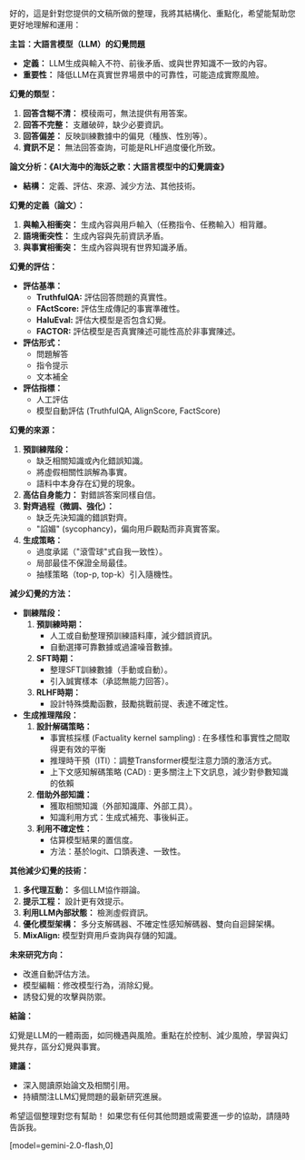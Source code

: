 好的，這是針對您提供的文稿所做的整理，我將其結構化、重點化，希望能幫助您更好地理解和運用：

**主旨：大語言模型（LLM）的幻覺問題**

*   **定義：** LLM生成與輸入不符、前後矛盾、或與世界知識不一致的內容。
*   **重要性：** 降低LLM在真實世界場景中的可靠性，可能造成實際風險。

**幻覺的類型：**

1.  **回答含糊不清：** 模稜兩可，無法提供有用答案。
2.  **回答不完整：** 支離破碎，缺少必要資訊。
3.  **回答偏差：** 反映訓練數據中的偏見（種族、性別等）。
4.  **資訊不足：** 無法回答查詢，可能是RLHF過度優化所致。

**論文分析：《AI大海中的海妖之歌：大語言模型中的幻覺調查》**

*   **結構：** 定義、評估、來源、減少方法、其他技術。

**幻覺的定義（論文）：**

1.  **與輸入相衝突：** 生成內容與用戶輸入（任務指令、任務輸入）相背離。
2.  **語境衝突性：** 生成內容與先前資訊矛盾。
3.  **與事實相衝突：** 生成內容與現有世界知識矛盾。

**幻覺的評估：**

*   **評估基準：**
    *   **TruthfulQA:** 評估回答問題的真實性。
    *   **FActScore:** 評估生成傳記的事實準確性。
    *   **HaluEval:** 評估大模型是否包含幻覺。
    *   **FACTOR:** 評估模型是否真實陳述可能性高於非事實陳述。
*   **評估形式：**
    *   問題解答
    *   指令提示
    *   文本補全
*   **評估指標：**
    *   人工評估
    *   模型自動評估 (TruthfulQA, AlignScore, FactScore)

**幻覺的來源：**

1.  **預訓練階段：**
    *   缺乏相關知識或內化錯誤知識。
    *   將虛假相關性誤解為事實。
    *   語料中本身存在幻覺的現象。
2.  **高估自身能力：** 對錯誤答案同樣自信。
3.  **對齊過程（微調、強化）：**
    *   缺乏先決知識的錯誤對齊。
    *   "諂媚" (sycophancy)，偏向用戶觀點而非真實答案。
4.  **生成策略：**
    *   過度承諾（"滾雪球"式自我一致性）。
    *   局部最佳不保證全局最佳。
    *   抽樣策略（top-p, top-k）引入隨機性。

**減少幻覺的方法：**

*   **訓練階段：**
    1.  **預訓練時期：**
        *   人工或自動整理預訓練語料庫，減少錯誤資訊。
        *   自動選擇可靠數據或過濾噪音數據。
    2.  **SFT時期：**
        *   整理SFT訓練數據（手動或自動）。
        *   引入誠實樣本（承認無能力回答）。
    3.  **RLHF時期：**
        *   設計特殊獎勵函數，鼓勵挑戰前提、表達不確定性。
*   **生成推理階段：**
    1.  **設計解碼策略：**
        *   事實核採樣 (Factuality kernel sampling) : 在多樣性和事實性之間取得更有效的平衡
        *   推理時干預（ITI）：調整Transformer模型注意力頭的激活方式。
        *   上下文感知解碼策略 (CAD) : 更多關注上下文訊息，減少對參數知識的依賴
    2.  **借助外部知識：**
        *   獲取相關知識（外部知識庫、外部工具）。
        *   知識利用方式：生成式補充、事後糾正。
    3.  **利用不確定性：**
        *   估算模型結果的置信度。
        *   方法：基於logit、口頭表達、一致性。

**其他減少幻覺的技術：**

1.  **多代理互動：** 多個LLM協作辯論。
2.  **提示工程：** 設計更有效提示。
3.  **利用LLM內部狀態：** 檢測虛假資訊。
4.  **優化模型架構：** 多分支解碼器、不確定性感知解碼器、雙向自迴歸架構。
5.  **MixAlign:** 模型對齊用戶查詢與存儲的知識。

**未來研究方向：**

*   改進自動評估方法。
*   模型編輯：修改模型行為，消除幻覺。
*   誘發幻覺的攻擊與防禦。

**結論：**

幻覺是LLM的一體兩面，如同機遇與風險。重點在於控制、減少風險，學習與幻覺共存，區分幻覺與事實。

**建議：**

*   深入閱讀原始論文及相關引用。
*   持續關注LLM幻覺問題的最新研究進展。

希望這個整理對您有幫助！ 如果您有任何其他問題或需要進一步的協助，請隨時告訴我。

[model=gemini-2.0-flash,0]
